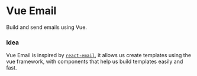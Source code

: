 # Vue Email
Build and send emails using Vue.

### Idea
Vue Email is inspired by [`react-email`](https://react.email), it allows us create templates using the vue framework, with components that help us build templates easily and fast.

<!-- TODO: add Getting Started and Components like https://react.email/docs/introduction -->